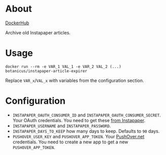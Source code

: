 # About

[DockerHub](https://cloud.docker.com/u/botanicus/repository/docker/botanicus/instapaper-article-archiver)

Archive old Instapaper articles.

# Usage

```
docker run --rm -e VAR_1 VAL_1 -e VAR_2 VAL_2 (...) botanicus/instapaper-article-expirer
```

Replace `VAR_x`/`VAL_x` with variables from the configuration section.


# Configuration

- `INSTAPAPER_OAUTH_CONSUMER_ID` and `INSTAPAPER_OAUTH_CONSUMER_SECRET`. Your OAuth credentials. You need to get these [from Instapaper](https://www.instapaper.com/main/request_oauth_consumer_token).
- `INSTAPAPER_USERNAME` and `INSTAPAPER_PASSWORD`.
- `INSTAPAPER_DAYS_TO_KEEP` how many days to keep. Defaults to `90` days.
- `PUSHOVER_USER_KEY` and `PUSHOVER_APP_TOKEN`. Your [PushOver.net](http://pushover.net) credentials. You need to create a new app to get a new `PUSHOVER_APP_TOKEN`.
